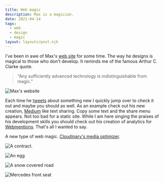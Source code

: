 ```yaml
---
title: Web magic
description: Max is a magician.
date: 2021-04-14
tags:
  - web
  - design
  - magic
layout: layouts/post.njk
---
```

I've been in awe of Max's [web site](https://mxb.dev) for some time. The way he designs is magical to those who don't develop. It reminds me of the famous Arthur C. Clarke quote.
> "Any sufficiently advanced technology is indistinguishable from magic.”

![Max's website](../../img/mxb-makwitwork.jpg)


Each time he [tweets](https://twitter.com/mxbck) about something new I quickly jump over to check it out and maybe you should as well. As an example check out his new creation, [Medium](https://medium.com) like text sharing. Copy some text and the share menu appears. Not too bad for a static site. While I am here singing the praises of his development skills you should check out his creation of analytics for [Webmentions](https://indieweb.org/Webmention).
That's all I wanted to say.


A new type of web magic. [Cloudinary's media optimizer](https://cloudinary.com/blog/introducing_cloudinary_media_optimizer_automation_of_quality_and_high_performance_delivery).

![A contract](https://applegate-paul.mo.cloudinary.net/https://storage.googleapis.com/cloudinarymedia/images/contract.jpg).



![An egg](https://applegate-paul.mo.cloudinary.net/https://storage.googleapis.com/cloudinarymedia/egg.jpg)

![A snow covered road](https://applegate-paul.mo.cloudinary.net/https://storage.googleapis.com/cloudinarymedia/snow-road.jpg)

![Mercedes front seat](https://applegate-paul.mo.cloudinary.net/https://storage.googleapis.com/cloudinarymedia/mercedes-sl-4meg.jpg)


